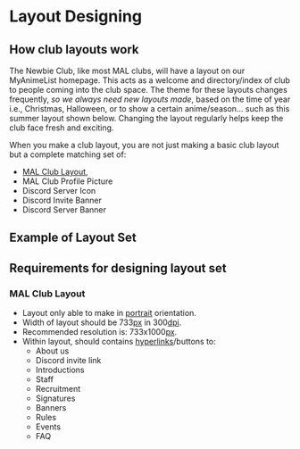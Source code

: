 # Layout Designing
## How club layouts work
The Newbie Club, like most MAL clubs, will have a layout on our MyAnimeList homepage. This acts as a welcome and directory/index of club to people coming into the club space.
The theme for these layouts changes frequently, *so we always need new layouts made*, based on the time of year i.e., Christmas, Halloween, or to show a certain anime/season… such as this summer layout shown below. Changing the layout regularly helps keep the club face fresh and exciting.

When you make a club layout, you are not just making a basic club layout but a complete matching set of:
* [MAL Club Layout](#mal-club-layout),
* MAL Club Profile Picture
* Discord Server Icon
* Discord Invite Banner
* Discord Server Banner

## Example of Layout Set

## Requirements for designing layout set
### MAL Club Layout
* Layout only able to make in [portrait](glosarium.md#portrait) orientation.
* Width of layout should be 733[px](glosarium.md#pixel) in 300[dpi](glosarium.md#dots-per-inch-dpi).
* Recommended resolution is: 733x1000[px](glosarium.md#pixel).
* Within layout, should contains [hyperlinks](glosarium.md#hyperlink)/buttons to:
  * About us
  * Discord invite link
  * Introductions
  * Staff
  * Recruitment
  * Signatures
  * Banners
  * Rules
  * Events
  * FAQ
